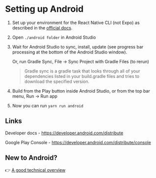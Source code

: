 # Setting up Android

1. Set up your environment for the React Native CLI (not Expo) as described in the [official docs](https://reactnative.dev/docs/next/environment-setup).

2. Open `./android folder` in Android Studio

3. Wait for Android Studio to sync, install, update (see progress bar processing at the bottom of the Android Studio window).

   Or, run Gradle Sync, File -> Sync Project with Gradle Files (to rerun)

   > Gradle sync is a gradle task that looks through all of your dependencies listed in your build.gradle files and tries to download the specified version.

4. Build from the Play button inside Android Studio, or from the top bar menu, Run -> Run app

5. Now you can run `yarn run android`

## Links

Developer docs - https://developer.android.com/distribute

Google Play Console - https://developer.android.com/distribute/console

## New to Android?

👉 [A good technical overview](https://github.com/dogriffiths/HeadFirstAndroid/wiki)
